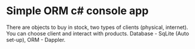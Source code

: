 # Simple ORM c# console app
There are objects to buy in stock, two types of clients (physical, internet).  You can choose client and interact with products. Database - SqLite (Auto set-up), ORM - Dappler.
